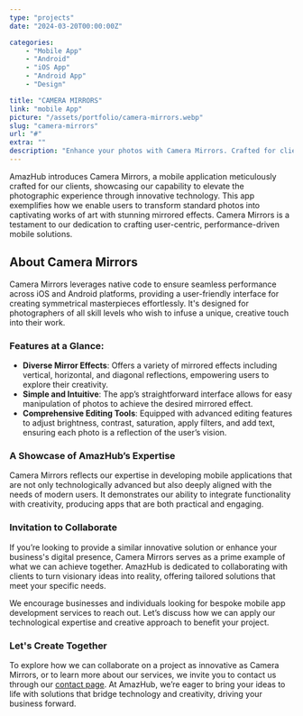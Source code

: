 ```yaml
---
type: "projects"
date: "2024-03-20T00:00:00Z"

categories: 
    - "Mobile App"
    - "Android"
    - "iOS App"
    - "Android App"
    - "Design"

title: "CAMERA MIRRORS"
link: "mobile App"
picture: "/assets/portfolio/camera-mirrors.webp"
slug: "camera-mirrors"
url: "#"
extra: ""
description: "Enhance your photos with Camera Mirrors. Crafted for clients, this app allows stunning mirrored effects. Contact us to create your app masterpiece."
---
```

AmazHub introduces Camera Mirrors, a mobile application meticulously crafted for our clients, showcasing our capability to elevate the photographic experience through innovative technology. This app exemplifies how we enable users to transform standard photos into captivating works of art with stunning mirrored effects. Camera Mirrors is a testament to our dedication to crafting user-centric, performance-driven mobile solutions.

## About Camera Mirrors
Camera Mirrors leverages native code to ensure seamless performance across iOS and Android platforms, providing a user-friendly interface for creating symmetrical masterpieces effortlessly. It's designed for photographers of all skill levels who wish to infuse a unique, creative touch into their work.

### Features at a Glance:
- **Diverse Mirror Effects**: Offers a variety of mirrored effects including vertical, horizontal, and diagonal reflections, empowering users to explore their creativity.
- **Simple and Intuitive**: The app’s straightforward interface allows for easy manipulation of photos to achieve the desired mirrored effect.
- **Comprehensive Editing Tools**: Equipped with advanced editing features to adjust brightness, contrast, saturation, apply filters, and add text, ensuring each photo is a reflection of the user’s vision.

### A Showcase of AmazHub’s Expertise
Camera Mirrors reflects our expertise in developing mobile applications that are not only technologically advanced but also deeply aligned with the needs of modern users. It demonstrates our ability to integrate functionality with creativity, producing apps that are both practical and engaging.

### Invitation to Collaborate
If you’re looking to provide a similar innovative solution or enhance your business's digital presence, Camera Mirrors serves as a prime example of what we can achieve together. AmazHub is dedicated to collaborating with clients to turn visionary ideas into reality, offering tailored solutions that meet your specific needs.

We encourage businesses and individuals looking for bespoke mobile app development services to reach out. Let’s discuss how we can apply our technological expertise and creative approach to benefit your project.

### Let's Create Together
To explore how we can collaborate on a project as innovative as Camera Mirrors, or to learn more about our services, we invite you to contact us through our [contact page](https://vasilkoff.com/contact-us). At AmazHub, we’re eager to bring your ideas to life with solutions that bridge technology and creativity, driving your business forward.